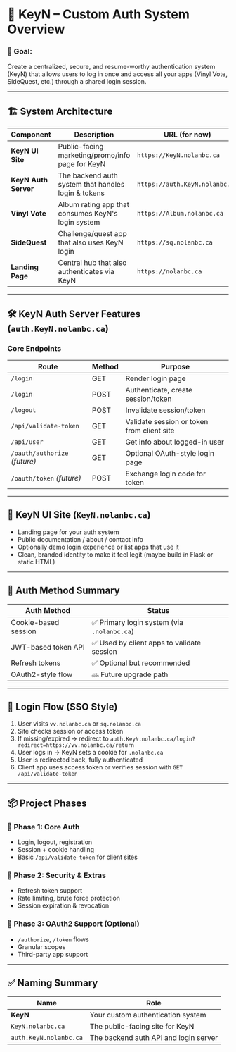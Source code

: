 # 🔐 KeyN – Custom Auth System Overview

### 🎯 Goal:

Create a centralized, secure, and resume-worthy authentication system (KeyN) that allows users to log in once and access all your apps (Vinyl Vote, SideQuest, etc.) through a shared login session.

---

## 🏗️ System Architecture

| Component | Description | URL (for now) |
| --- | --- | --- |
| **KeyN UI Site** | Public-facing marketing/promo/info page for KeyN | `https://KeyN.nolanbc.ca` |
| **KeyN Auth Server** | The backend auth system that handles login & tokens | `https://auth.KeyN.nolanbc.ca` |
| **Vinyl Vote** | Album rating app that consumes KeyN's login system | `https://Album.nolanbc.ca` |
| **SideQuest** | Challenge/quest app that also uses KeyN login | `https://sq.nolanbc.ca` | (not made yet)
| **Landing Page** | Central hub that also authenticates via KeyN | `https://nolanbc.ca` |

---

## 🛠️ KeyN Auth Server Features (`auth.KeyN.nolanbc.ca`)

### Core Endpoints

| Route | Method | Purpose |
| --- | --- | --- |
| `/login` | GET | Render login page |
| `/login` | POST | Authenticate, create session/token |
| `/logout` | POST | Invalidate session/token |
| `/api/validate-token` | GET | Validate session or token from client site |
| `/api/user` | GET | Get info about logged-in user |
| `/oauth/authorize` *(future)* | GET | Optional OAuth-style login page |
| `/oauth/token` *(future)* | POST | Exchange login code for token |

---

## 🧱 KeyN UI Site (`KeyN.nolanbc.ca`)

- Landing page for your auth system
- Public documentation / about / contact info
- Optionally demo login experience or list apps that use it
- Clean, branded identity to make it feel legit (maybe build in Flask or static HTML)

---

## 🔑 Auth Method Summary

| Auth Method | Status |
| --- | --- |
| Cookie-based session | ✅ Primary login system (via `.nolanbc.ca`) |
| JWT-based token API | ✅ Used by client apps to validate session |
| Refresh tokens | ✅ Optional but recommended |
| OAuth2-style flow | 🔜 Future upgrade path |

---

## 🔄 Login Flow (SSO Style)

1. User visits `vv.nolanbc.ca` or `sq.nolanbc.ca`
2. Site checks session or access token
3. If missing/expired → redirect to `auth.KeyN.nolanbc.ca/login?redirect=https://vv.nolanbc.ca/return`
4. User logs in → KeyN sets a cookie for `.nolanbc.ca`
5. User is redirected back, fully authenticated
6. Client app uses access token or verifies session with `GET /api/validate-token`

---

## 📦 Project Phases

### 🧩 Phase 1: Core Auth

- Login, logout, registration
- Session + cookie handling
- Basic `/api/validate-token` for client sites

### 🔐 Phase 2: Security & Extras

- Refresh token support
- Rate limiting, brute force protection
- Session expiration & revocation

### 🚀 Phase 3: OAuth2 Support (Optional)

- `/authorize`, `/token` flows
- Granular scopes
- Third-party app support

---

## ✅ Naming Summary

| Name | Role |
| --- | --- |
| **KeyN** | Your custom authentication system |
| `KeyN.nolanbc.ca` | The public-facing site for KeyN |
| `auth.KeyN.nolanbc.ca` | The backend auth API and login server |